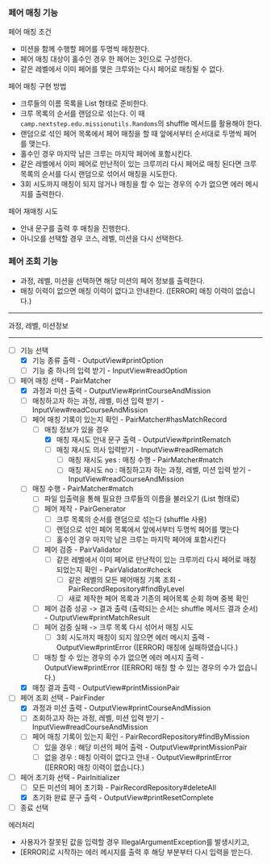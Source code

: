 ### 페어 매칭 기능
페어 매칭 조건
- 미션을 함께 수행할 페어를 두명씩 매칭한다.
- 페어 매칭 대상이 홀수인 경우 한 페어는 3인으로 구성한다.
- 같은 레벨에서 이미 페어를 맺은 크루와는 다시 페어로 매칭될 수 없다.

페어 매칭 구현 방법
- 크루들의 이름 목록을 List<String> 형태로 준비한다.
- 크루 목록의 순서를 랜덤으로 섞는다. 이 때 `camp.nextstep.edu.missionutils.Randoms`의 shuffle 메서드를 활용해야 한다.
- 랜덤으로 섞인 페어 목록에서 페어 매칭을 할 때 앞에서부터 순서대로 두명씩 페어를 맺는다.
- 홀수인 경우 마지막 남은 크루는 마지막 페어에 포함시킨다.
- 같은 레벨에서 이미 페어로 만난적이 있는 크루끼리 다시 페어로 매칭 된다면 크루 목록의 순서를 다시 랜덤으로 섞어서 매칭을 시도한다.
- 3회 시도까지 매칭이 되지 않거나 매칭을 할 수 있는 경우의 수가 없으면 에러 메시지를 출력한다.

페어 재매칭 시도
- 안내 문구를 출력 후 매칭을 진행한다.
- 아니오를 선택할 경우 코스, 레벨, 미션을 다시 선택한다.

### 페어 조회 기능
- 과정, 레벨, 미션을 선택하면 해당 미션의 페어 정보를 출력한다.
- 매칭 이력이 없으면 매칭 이력이 없다고 안내한다. ([ERROR] 매칭 이력이 없습니다.)

---
과정, 레벨, 미션정보



---

- [ ] 기능 선택
  - [x] 기능 종류 출력 - OutputView#printOption
  - [ ] 기능 중 하나의 입력 받기 - InputView#readOption
  
- [ ] 페어 매칭 선택 - PairMatcher
  - [x] 과정과 미션 출력 - OutputView#printCourseAndMission
  - [ ] 매칭하고자 하는 과정, 레벨, 미션 입력 받기 - InputView#readCourseAndMission
  - [ ] 페어 매칭 기록이 있는지 확인 - PairMatcher#hasMatchRecord
    - [ ] 매칭 정보가 있을 경우
      - [x] 매칭 재시도 안내 문구 출력 - OutputView#printRematch
      - [ ] 매칭 재시도 의사 입력받기 - InputView#readRematch
        - [ ] 매칭 재시도 yes : 매칭 수행 - PairMatcher#match
        - [ ] 매칭 재시도 no : 매칭하고자 하는 과정, 레벨, 미션 입력 받기 - InputView#readCourseAndMission
  - [ ] 매칭 수행 - PairMatcher#match
    - [ ] 파일 입출력을 통해 필요한 크루들의 이름을 불러오기 (List<String> 형태로)
    - [ ] 페어 제작 - PairGenerator
      - [ ] 크루 목록의 순서를 랜덤으로 섞는다 (shuffle 사용)
      - [ ] 랜덤으로 섞인 페어 목록에서 앞에서부터 두명씩 페어를 맺는다
      - [ ] 홀수인 경우 마지막 남은 크루는 마지막 페어에 포함시킨다
    - [ ] 페어 검증 - PairValidator
      - [ ] 같은 레벨에서 이미 페어로 만난적이 있는 크루끼리 다시 페어로 매칭 되었는지 확인 - PairValidator#check
        - [ ] 같은 레벨의 모든 페어매칭 기록 조회 - PairRecordRepository#findByLevel
        - [ ] 새로 제작한 페어 목록과 기존의 페어목록 순회 하며 중복 확인
    - [ ] 페어 검증 성공 -> 결과 출력 (출력되는 순서는 shuffle 메서드 결과 순서) - OutputView#printMatchResult
    - [ ] 페어 검증 실패 -> 크루 목록 다시 섞어서 매칭 시도
      - [ ] 3회 시도까지 매칭이 되지 않으면 에러 메시지 출력 - OutputView#printError ([ERROR] 매칭에 실패하였습니다.)
    - [ ] 매칭 할 수 있는 경우의 수가 없으면 에러 메시지 출력 - OutputView#printError ([ERROR] 매칭 할 수 있는 경우의 수가 없습니다.)
  - [x] 매칭 결과 출력 - OutputView#printMissionPair

- [ ] 페어 조회 선택 - PairFinder
    - [x] 과정과 미션 출력 - OutputView#printCourseAndMission
    - [ ] 조회하고자 하는 과정, 레벨, 미션 입력 받기 - InputView#readCourseAndMission
    - [ ] 페어 매칭 기록이 있는지 확인 - PairRecordRepository#findByMission
      - [ ] 있을 경우 : 해당 미션의 페어 출력 - OutputView#printMissionPair
      - [ ] 없을 경우 : 매칭 이력이 없다고 안내 - OutputView#printError ([ERROR] 매칭 이력이 없습니다.)
  
- [ ] 페어 초기화 선택 - PairInitializer
    - [ ] 모든 미션의 페어 초기화 - PairRecordRepository#deleteAll
    - [x] 초기화 완료 문구 출력 - OutputView#printResetComplete
  
- [ ] 종료 선택

에러처리
- 사용자가 잘못된 값을 입력할 경우 IllegalArgumentException를 발생시키고,
- [ERROR]로 시작하는 에러 메시지를 출력 후 해당 부분부터 다시 입력을 받는다.

